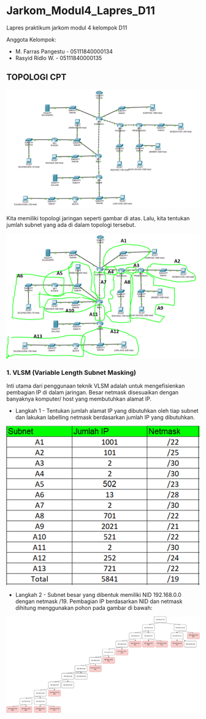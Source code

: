 # Jarkom_Modul4_Lapres_D11
Lapres praktikum jarkom modul 4 kelompok D11

Anggota Kelompok:
- M. Farras Pangestu - 05111840000134
- Rasyid Ridlo W. - 05111840000135

## TOPOLOGI CPT

<img src="https://github.com/RsydRidloo/Jarkom_Modul4_Lapres_D11/blob/main/gambar/topologi(2).PNG" >

Kita memiliki topologi jaringan seperti gambar di atas. Lalu, kita tentukan jumlah subnet yang ada di dalam topologi tersebut.

<img src="https://github.com/RsydRidloo/Jarkom_Modul4_Lapres_D11/blob/main/gambar/TopologyVLsm_pembagian%20subnet(3).PNG" >

### 1. VLSM (Variable Length Subnet Masking)

Inti utama dari penggunaan teknik VLSM adalah untuk mengefisienkan pembagian IP di dalam jaringan. Besar netmask disesuaikan dengan banyaknya komputer/ host yang membutuhkan alamat IP.

- Langkah 1 - Tentukan jumlah alamat IP yang dibutuhkan oleh tiap subnet dan lakukan labelling netmask berdasarkan jumlah IP yang dibutuhkan.

<img src="https://github.com/RsydRidloo/Jarkom_Modul4_Lapres_D11/blob/main/gambar/jumlah%20ip%20(1).PNG" >

- Langkah 2 - Subnet besar yang dibentuk memiliki NID 192.168.0.0 dengan netmask /19. Pembagian IP berdasarkan NID dan netmask dihitung menggunakan pohon pada gambar di bawah:

<img src="https://github.com/RsydRidloo/Jarkom_Modul4_Lapres_D11/blob/main/gambar/VLSM_Tree_D11.png">


